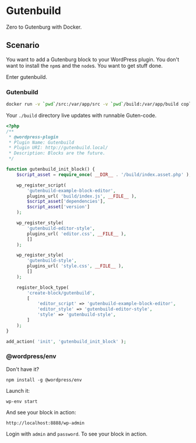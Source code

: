 # Gutenbuild

Zero to Gutenburg with Docker.

## Scenario

You want to add a Gutenburg block to your WordPress plugin. You don't want to install the `npm`s and the `node`s. You want to get stuff done.

Enter gutenbuild.

### Gutenbuild

```bash
docker run -v `pwd`/src:/var/app/src -v `pwd`/build:/var/app/build coplusco/gutenbuild
```

Your `./build` directory live updates with runnable Guten-code.

```php
<?php
/**
 * @wordpress-plugin
 * Plugin Name: Gutenbuild
 * Plugin URI: http://gutenbuild.local/
 * Description: Blocks are the future.
 */

function gutenbuild_init_block() {
	$script_asset = require_once( __DIR__ . '/build/index.asset.php' );

	wp_register_script(
		'gutenbuild-example-block-editor',
		plugins_url( 'build/index.js', __FILE__ ),
		$script_asset['dependencies'],
		$script_asset['version']
	);

	wp_register_style(
		'gutenbuild-editor-style',
		plugins_url( 'editor.css', __FILE__ ),
		[]
	);

	wp_register_style(
		'gutenbuild-style',
		plugins_url( 'style.css', __FILE__ ),
		[]
	);

	register_block_type(
		'create-block/gutenbuild',
		[
			'editor_script' => 'gutenbuild-example-block-editor',
			'editor_style' => 'gutenbuild-editor-style',
			'style' => 'gutenbuild-style',
		]
	);
}

add_action( 'init', 'gutenbuild_init_block' );
```

### @wordpress/env

Don't have it?

```
npm install -g @wordpress/env
```

Launch it:

```
wp-env start
```

And see your block in action:

```
http://localhost:8888/wp-admin
```

Login with `admin` and `password`. To see your block in action.